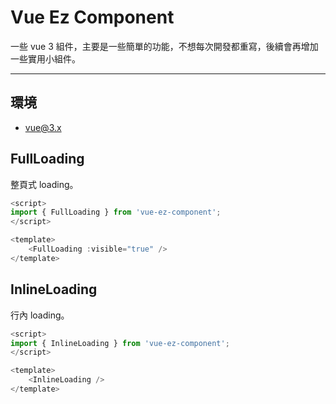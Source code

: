 # Vue Ez Component

一些 vue 3 組件，主要是一些簡單的功能，不想每次開發都重寫，後續會再增加一些實用小組件。

---

## 環境
- vue@3.x

## FullLoading
整頁式 loading。

```js
<script>
import { FullLoading } from 'vue-ez-component';
</script>

<template>
    <FullLoading :visible="true" />
</template>
```

## InlineLoading
行內 loading。

```js
<script>
import { InlineLoading } from 'vue-ez-component';
</script>

<template>
    <InlineLoading />
</template>
```
